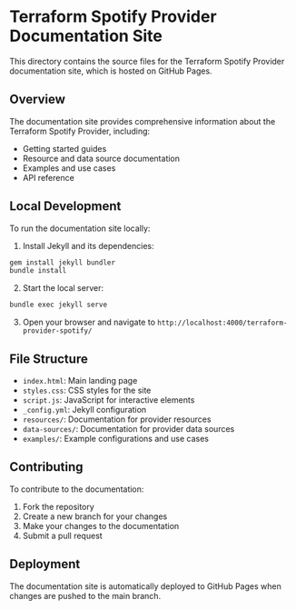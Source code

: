 # Terraform Spotify Provider Documentation Site

This directory contains the source files for the Terraform Spotify Provider documentation site, which is hosted on GitHub Pages.

## Overview

The documentation site provides comprehensive information about the Terraform Spotify Provider, including:

- Getting started guides
- Resource and data source documentation
- Examples and use cases
- API reference

## Local Development

To run the documentation site locally:

1. Install Jekyll and its dependencies:

```bash
gem install jekyll bundler
bundle install
```

2. Start the local server:

```bash
bundle exec jekyll serve
```

3. Open your browser and navigate to `http://localhost:4000/terraform-provider-spotify/`

## File Structure

- `index.html`: Main landing page
- `styles.css`: CSS styles for the site
- `script.js`: JavaScript for interactive elements
- `_config.yml`: Jekyll configuration
- `resources/`: Documentation for provider resources
- `data-sources/`: Documentation for provider data sources
- `examples/`: Example configurations and use cases

## Contributing

To contribute to the documentation:

1. Fork the repository
2. Create a new branch for your changes
3. Make your changes to the documentation
4. Submit a pull request

## Deployment

The documentation site is automatically deployed to GitHub Pages when changes are pushed to the main branch.